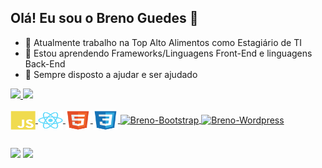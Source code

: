 ## Olá! Eu sou o Breno Guedes 👋


- 🔭 Atualmente trabalho na Top Alto Alimentos como Estagiário de TI
- 🌱 Estou aprendendo Frameworks/Linguagens Front-End e linguagens Back-End
- 🤔 Sempre disposto a ajudar e ser ajudado

<div align="center" style="display:flex; flex-direction:row">
  <a href="https://github.com/BrenoCGS">
  <img height="180em" src="https://github-readme-stats.vercel.app/api?username=BrenoCGS&show_icons=true&theme=synthwave&include_all_commits=true&count_private=true"/>
  <img height="180em" src="https://github-readme-stats.vercel.app/api/top-langs/?username=BrenoCGS&layout=compact&langs_count=7&theme=synthwave"/>
</div>
<div style="display: inline_block"><br>
  <img align="center" alt="Breno-Js" height="30" width="40" src="https://raw.githubusercontent.com/devicons/devicon/master/icons/javascript/javascript-plain.svg">
  <img align="center" alt="Breno-React" height="30" width="40" src="https://raw.githubusercontent.com/devicons/devicon/master/icons/react/react-original.svg">
  <img align="center" alt="Breno-HTML" height="30" width="40" src="https://raw.githubusercontent.com/devicons/devicon/master/icons/html5/html5-original.svg">
  <img align="center" alt="Breno-CSS" height="30" width="40" src="https://raw.githubusercontent.com/devicons/devicon/master/icons/css3/css3-original.svg">
  <img align="center" alt="Breno-Bootstrap" height="30" width="40" src="https://cdn.jsdelivr.net/gh/devicons/devicon/icons/bootstrap/bootstrap-original.svg">       
  <img align="center" alt="Breno-Wordpress" height="30" width="40" src="https://cdn.jsdelivr.net/gh/devicons/devicon/icons/wordpress/wordpress-plain.svg">
  
  
  ##

  <div>
  
  <a href="https://www.linkedin.com/in/bguedesdev/" target="_blank"><img src="https://img.shields.io/badge/-LinkedIn-%230077B5?style=for-the-badge&logo=linkedin&logoColor=white" target="_blank"></a> 
  <a href="https://www.instagram.com/breno_cgs/" target="_blank"><img src="https://img.shields.io/badge/Instagram-E4405F?style=for-the-badge&logo=instagram&logoColor=white" target="_blank"></a> 
    
     
 
  </div>
  
  
